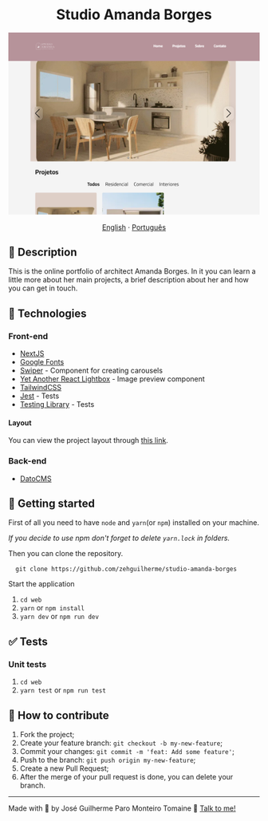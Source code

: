 <h1 align="center">
  Studio Amanda Borges
</h1>

![Screenshot from Home page](./.github/img/home.png)

<div align="center">
  <a href="README-en.md">English</a>
  ·
  <a href="README.md">Português</a>
</div>

## 💬 Description

This is the online portfolio of architect Amanda Borges. In it you can learn a little more about her main projects, a brief description about her and how you can get in touch.

## 🚀 Technologies

### Front-end

- [NextJS](https://nextjs.org/)
- [Google Fonts](https://fonts.google.com/)
- [Swiper](https://swiperjs.com/) - Component for creating carousels
- [Yet Another React Lightbox](https://yet-another-react-lightbox.com/) - Image preview component
- [TailwindCSS](https://tailwindcss.com/)
- [Jest](https://jestjs.io/) - Tests
- [Testing Library](https://testing-library.com/) - Tests

#### Layout

You can view the project layout through [this link](https://www.figma.com/file/IEfItaPTEcPpxmHFbwy2LM/Studio-Amanda-Borges?type=design&node-id=5%3A4&t=JzoWEJRzrGCYYN0m-1).

### Back-end

- [DatoCMS](https://www.datocms.com/)

## 🚀 Getting started

First of all you need to have `node` and `yarn`(or `npm`) installed on your machine.

*If you decide to use npm don't forget to delete `yarn.lock` in folders.*

Then you can clone the repository.

```code
  git clone https://github.com/zehguilherme/studio-amanda-borges
```

Start the application

1. `cd web`
2. `yarn` or `npm install`
3. `yarn dev` or `npm run dev`

## ✅ Tests

### Unit tests

1. `cd web`
2. `yarn test` or `npm run test`

## 🤔 How to contribute

1. Fork the project;
2. Create your feature branch: `git checkout -b my-new-feature`;
3. Commit your changes: `git commit -m 'feat: Add some feature'`;
4. Push to the branch: `git push origin my-new-feature`;
5. Create a new Pull Request;
6. After the merge of your pull request is done, you can delete your branch.

---

Made with 💟 by José Guilherme Paro Monteiro Tomaine 👋 [Talk to me!](https://www.linkedin.com/in/josé-guilherme-paro-monteiro-tomaine/)
